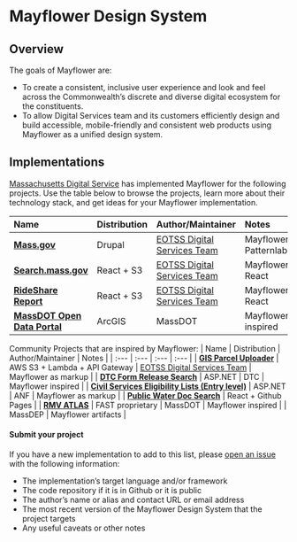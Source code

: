 # Mayflower Design System

## Overview

The goals of Mayflower are:

* To create a consistent, inclusive user experience and look and feel across the Commonwealth’s discrete and diverse digital ecosystem for the constituents.
* To allow Digital Services team and its customers efficiently design and build accessible, mobile-friendly and consistent web products using Mayflower as a unified design system.

## Implementations

[Massachusetts Digital Service](https://www.mass.gov/orgs/digital-services) has implemented Mayflower for the following projects. Use the table below to browse the projects, learn more about their technology stack, and get ideas for your Mayflower implementation.

| Name | Distribution | Author/Maintainer | Notes |
| :--- | :--- | :--- | :--- |
| [**Mass.gov**](https://mass.gov) | Drupal | [EOTSS Digital Services Team](https://www.mass.gov/orgs/digital-services) | Mayflower Patternlab |
| [**Search.mass.gov**](https://search.mass.gov) | React + S3 | [EOTSS Digital Services Team](https://www.mass.gov/orgs/digital-services) | Mayflower React |
| [**RideShare Report**](https://www.mass.gov/rideshare) | React + S3 | [EOTSS Digital Services Team](https://www.mass.gov/orgs/digital-services) | Mayflower React |
| [**MassDOT Open Data Portal**](https://geo-massdot.opendata.arcgis.com) | ArcGIS | MassDOT | Mayflower inspired |

Community Projects that are inspired by Mayflower:
| Name | Distribution | Author/Maintainer | Notes |
| :--- | :--- | :--- | :--- |
| [**GIS Parcel Uploader**](https://uploads.massgis.digital.mass.gov/signup.html) | AWS S3 + Lambda + API Gateway | [EOTSS Digital Services Team](https://www.mass.gov/orgs/digital-services) | Mayflower as markup |
| [**DTC  Form Release Search**](https://services.oca.state.ma.us/dtc/frmReleasedCalendar.aspx) | ASP.NET | DTC | Mayflower inspired |
| [**Civil Services Eligibility Lists (Entry level)**](https://www.mass.gov/service-details/civil-service-eligible-lists) | ASP.NET | ANF | Mayflower as markup |
| [**Public Water Doc Search**](https://massgov.github.io/MassDEP/brp/dwp/pws-documents-search/build/%20) | React + Github Pages |
| [**RMV ATLAS**](https://atlas-myrmv.massdot.state.ma.us/myrmv/_/) | FAST proprietary | MassDOT | Mayflower inspired |
| MassDEP | Mayflower artifacts |


#### Submit your project

If you have a new implementation to add to this list, please [open an issue](https://github.com/massgov/mayflower/issues/new?assignees=&labels=doc&template=add-a-mayflower-project.md&title=) with the following information:

* The implementation’s target language and/or framework
* The code repository if it is in Github or it is public
* The author’s name or alias and contact URL or email address
* The most recent version of the Mayflower Design System that the project targets
* Any useful caveats or other notes
